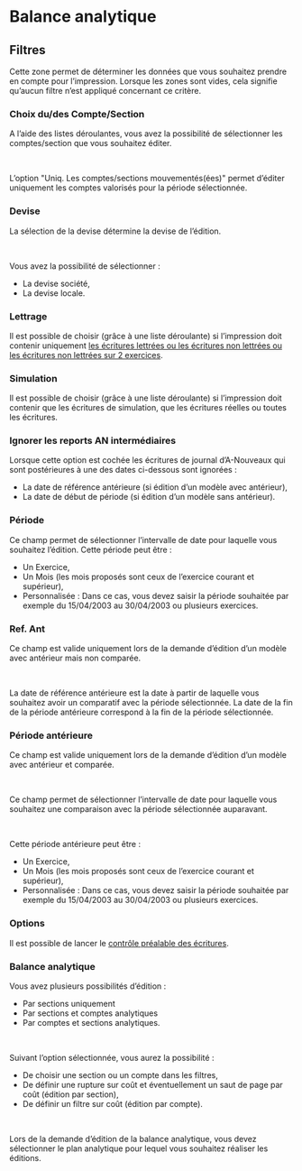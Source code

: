 # Balance analytique


## Filtres


Cette zone permet de déterminer les données que vous souhaitez prendre 
 en compte pour l’impression. Lorsque les zones sont vides, cela signifie 
 qu’aucun filtre n’est appliqué concernant ce critère.


### Choix du/des Compte/Section


A l’aide des listes déroulantes, vous avez la possibilité de sélectionner 
 les comptes/section que vous souhaitez éditer.


 


L’option "Uniq. Les comptes/sections mouvementés(ées)" permet 
 d’éditer uniquement les comptes valorisés pour la période sélectionnée.


### Devise


La sélection de la devise détermine la devise de l’édition.


 


Vous avez la possibilité de sélectionner :


* La devise société,
* La devise locale.


### Lettrage


Il est possible de choisir (grâce à une liste déroulante) si l’impression 
 doit contenir uniquement [les écritures lettrées ou les écritures 
 non lettrées ou les écritures non lettrées sur 2 exercices](../../../Lettrage/7/FiltrageEcrituresLettrage.md).


### Simulation


Il est possible de choisir (grâce à une liste déroulante) si l’impression 
 doit contenir que les écritures de simulation, que les écritures réelles 
 ou toutes les écritures.


### Ignorer les reports AN intermédiaires


Lorsque cette option est cochée les écritures de journal d’A-Nouveaux 
 qui sont postérieures à une des dates ci-dessous sont ignorées :


* La date de référence 
 antérieure (si édition d’un modèle avec antérieur),
* La date de début 
 de période (si édition d’un modèle sans antérieur).


### Période


Ce champ permet de sélectionner l’intervalle de date pour laquelle vous 
 souhaitez l’édition. Cette période peut être :


* Un Exercice,
* Un Mois 
 (les mois proposés sont ceux de l’exercice courant et supérieur),
* Personnalisée 
 : Dans ce cas, vous devez saisir la période souhaitée par exemple 
 du 15/04/2003 au 30/04/2003 ou plusieurs exercices.


### Ref. Ant


Ce champ est valide uniquement lors de la demande d’édition d’un modèle 
 avec antérieur mais non comparée.


 


La date de référence antérieure est la date à partir de laquelle vous 
 souhaitez avoir un comparatif avec la période sélectionnée. La date de 
 la fin de la période antérieure correspond à la fin de la période sélectionnée.


### Période antérieure


Ce champ est valide uniquement lors de la demande d’édition d’un modèle 
 avec antérieur et comparée.


 


Ce champ permet de sélectionner l’intervalle de date pour laquelle vous 
 souhaitez une comparaison avec la période sélectionnée auparavant.


 


Cette période antérieure peut être :


* Un Exercice,
* Un Mois 
 (les mois proposés sont ceux de l’exercice courant et supérieur),
* Personnalisée 
 : Dans ce cas, vous devez saisir la période souhaitée par exemple 
 du 15/04/2003 au 30/04/2003 ou plusieurs exercices.


### Options


Il est possible de lancer le [contrôle 
 préalable des écritures](../Ecritures/ControlePrealableEcrituresAvantImpression.md).


### Balance analytique


Vous avez plusieurs possibilités d’édition :


* Par sections uniquement
* Par sections et 
 comptes analytiques
* Par comptes et 
 sections analytiques.


 


Suivant l’option sélectionnée, vous aurez la possibilité :


* De choisir une 
 section ou un compte 
 dans les filtres,
* De définir une 
 rupture sur coût et éventuellement 
 un saut de page par coût (édition par section),
* De définir un filtre sur coût (édition par compte).


 


Lors de la demande d’édition de la balance analytique, vous devez sélectionner 
 le plan analytique pour lequel vous souhaitez réaliser les éditions.


